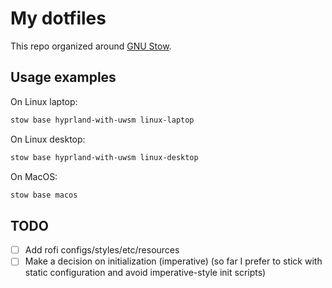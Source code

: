 # My dotfiles

This repo organized around [GNU Stow](https://www.gnu.org/software/stow/).

## Usage examples
On Linux laptop:
```sh
stow base hyprland-with-uwsm linux-laptop
```

On Linux desktop:
```sh
stow base hyprland-with-uwsm linux-desktop
```

On MacOS:
```sh
stow base macos
```

## TODO

- [ ] Add rofi configs/styles/etc/resources
- [ ] Make a decision on initialization (imperative) (so far I prefer to stick with static configuration and avoid imperative-style init scripts)
